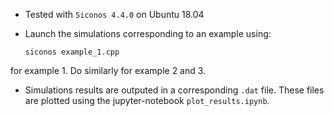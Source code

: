 - Tested with `Siconos 4.4.0` on Ubuntu 18.04

- Launch the simulations corresponding to an example using: 

   ``siconos example_1.cpp ``

for example 1. Do similarly for example 2 and 3.

- Simulations results are outputed in a corresponding `.dat` file. These files are plotted using the jupyter-notebook `plot_results.ipynb`.
